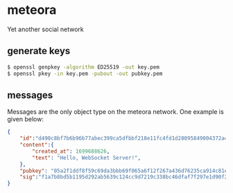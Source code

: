# meteora

Yet another social network

## generate keys
```bash
$ openssl genpkey -algorithm ED25519 -out key.pem
$ openssl pkey -in key.pem -pubout -out pubkey.pem
```

## messages
Messages are the only object type on the meteora network. One example is given below:

```json
{
    "id":"d490c8bf7b6b96b77abec399ca5dfbbf218e11fc4fd1d28095849004372a481e",
    "content":{
        "created_at": 1699688626,
        "text": "Hello, WebSocket Server!",
    },
    "pubkey": "05a2f1ddf8f59c69da3bbb69f065a6f12f267a436d76235ca914c81e39ffa84b",
    "sig":"f1a7b8bd5b1195d292ab5639c124cc9d7219c338bc46dfaf7f297e1d90f275d344138c3fea7546d36434e8ec7abcfaf30c0e1bf9ac34dd83f3938c8198c2a40f"
}
```